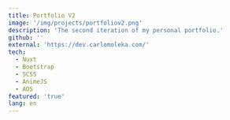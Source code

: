 ```yaml
---
title: Portfolio V2
image: '/img/projects/portfoliov2.png'
description: 'The second iteration of my personal portfolio.'
github: ''
external: 'https://dev.carlomoleka.com/'
tech:
  - Nuxt
  - Bootstrap
  - SCSS
  - AnimeJS
  - AOS
featured: 'true'
lang: en
---
```

